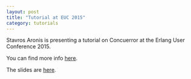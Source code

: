 ```yaml
---
layout: post
title: "Tutorial at EUC 2015"
category: tutorials
---
```


Stavros Aronis is presenting a tutorial on Concuerror at the Erlang User Conference 2015.

You can find more info [here](http://www.erlang-factory.com/euc2015/stavros-aronis).

The slides are [here](https://docs.google.com/presentation/d/1dRUQ1jC0NXRyM-6WJWo15n-3hSZ1p7F8fl3X4bdhis8/pub?start=false&loop=false&delayms=60000).